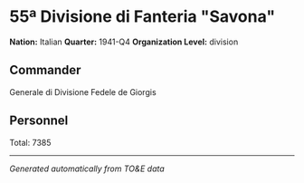 # 55ª Divisione di Fanteria "Savona"

**Nation:** Italian
**Quarter:** 1941-Q4
**Organization Level:** division

## Commander

Generale di Divisione Fedele de Giorgis

## Personnel

Total: 7385

---
*Generated automatically from TO&E data*

